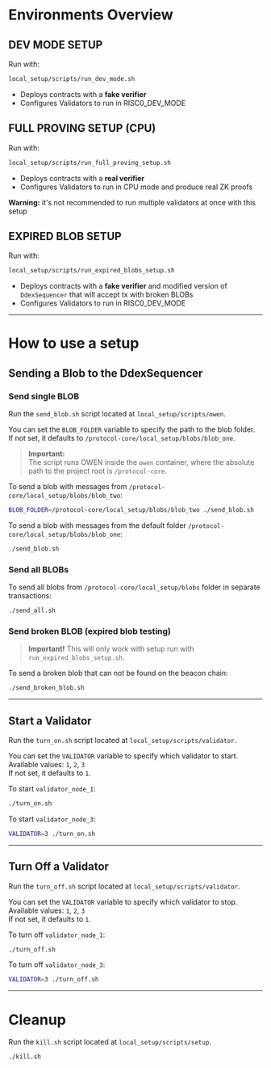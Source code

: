 # Environments Overview

## DEV MODE SETUP

Run with:

```bash
local_setup/scripts/run_dev_mode.sh
```

- Deploys contracts with a **fake verifier**
- Configures Validators to run in RISC0_DEV_MODE

## FULL PROVING SETUP (CPU)

Run with:

```bash
local_setup/scripts/run_full_proving_setup.sh
```

- Deploys contracts with a **real verifier**
- Configures Validators to run in CPU mode and produce real ZK proofs

**Warning:** it's not recommended to run multiple validators at once with this setup

## EXPIRED BLOB SETUP

Run with:

```bash
local_setup/scripts/run_expired_blobs_setup.sh
```

- Deploys contracts with a **fake verifier** and modified version of `DdexSequencer` that will accept tx with broken BLOBs
- Configures Validators to run in RISC0_DEV_MODE

---

# How to use a setup

## Sending a Blob to the DdexSequencer

### Send single BLOB

Run the `send_blob.sh` script located at `local_setup/scripts/owen`.

You can set the `BLOB_FOLDER` variable to specify the path to the blob folder.  
If not set, it defaults to `/protocol-core/local_setup/blobs/blob_one`.

> **Important:**  
> The script runs OWEN inside the `owen` container, where the absolute path to the project root is `/protocol-core`.

To send a blob with messages from `/protocol-core/local_setup/blobs/blob_two`:

```bash
BLOB_FOLDER=/protocol-core/local_setup/blobs/blob_two ./send_blob.sh
```

To send a blob with messages from the default folder `/protocol-core/local_setup/blobs/blob_one`:

```bash
./send_blob.sh
```

### Send all BLOBs

To send all blobs from `/protocol-core/local_setup/blobs` folder in separate transactions:

```bash
./send_all.sh
```

### Send broken BLOB (expired blob testing)

> **Important!**
> This will only work with setup run with `run_expired_blobs_setup.sh`.

To send a broken blob that can not be found on the beacon chain:

```bash
./send_broken_blob.sh
```

---

## Start a Validator

Run the `turn_on.sh` script located at `local_setup/scripts/validator`.

You can set the `VALIDATOR` variable to specify which validator to start.  
Available values: `1`, `2`, `3`  
If not set, it defaults to `1`.

To start `validator_node_1`:

```bash
./turn_on.sh
```

To start `validator_node_3`:

```bash
VALIDATOR=3 ./turn_on.sh
```

---

## Turn Off a Validator

Run the `turn_off.sh` script located at `local_setup/scripts/validator`.

You can set the `VALIDATOR` variable to specify which validator to stop.  
Available values: `1`, `2`, `3`  
If not set, it defaults to `1`.

To turn off `validator_node_1`:

```bash
./turn_off.sh
```

To turn off `validator_node_3`:

```bash
VALIDATOR=3 ./turn_off.sh
```

---

# Cleanup

Run the `kill.sh` script located at `local_setup/scripts/setup`.

```bash
./kill.sh
```
